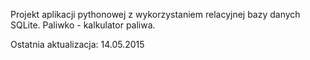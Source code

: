 Projekt aplikacji pythonowej z wykorzystaniem relacyjnej bazy danych SQLite.
Paliwko - kalkulator paliwa.

Ostatnia aktualizacja: 14.05.2015
